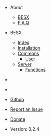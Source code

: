 - About
    - [BESX](/about/index)
    - [F.A.Q](/about/faq)
- BESX
    - [Index](/besx/index)  
    - [Installation](/besx/installation)
    - [Commons](#)
        - [User](/besx/commons/user)
    - [Server](#)
        - [Functions](#)
    
- []()
- []()  
- [Github](https://github.com/cadox8/besx)
- [Report an Issue](https://github.com/cadox8/besx/issues)
- [Donate](https://patreon.com/cadox8)  
- Version: 0.2.4
